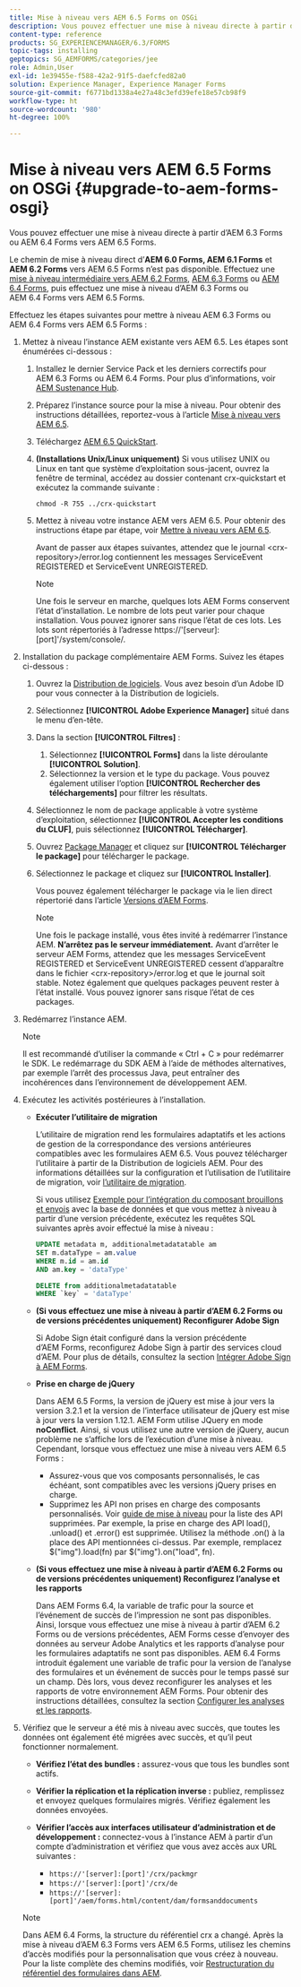 ```yaml
---
title: Mise à niveau vers AEM 6.5 Forms on OSGi
description: Vous pouvez effectuer une mise à niveau directe à partir d’AEM 6.1 Forms, AEM 6.2 Forms et LiveCycle ES4 SP1 vers AEM 6.3 Forms.
content-type: reference
products: SG_EXPERIENCEMANAGER/6.3/FORMS
topic-tags: installing
geptopics: SG_AEMFORMS/categories/jee
role: Admin,User
exl-id: 1e39455e-f588-42a2-91f5-daefcfed82a0
solution: Experience Manager, Experience Manager Forms
source-git-commit: f6771bd1338a4e27a48c3efd39efe18e57cb98f9
workflow-type: ht
source-wordcount: '980'
ht-degree: 100%

---
```


# Mise à niveau vers AEM 6.5 Forms on OSGi {#upgrade-to-aem-forms-osgi}

Vous pouvez effectuer une mise à niveau directe à partir d’AEM 6.3 Forms ou AEM 6.4 Forms vers AEM 6.5 Forms.

Le chemin de mise à niveau direct d’**AEM 6.0 Forms, AEM 6.1 Forms** et **AEM 6.2 Forms** vers AEM 6.5 Forms n’est pas disponible. Effectuez une [mise à niveau intermédiaire vers AEM 6.2 Forms](https://helpx.adobe.com/fr/experience-manager/6-2/forms/using/upgrade.html), [AEM 6.3 Forms](https://helpx.adobe.com/fr/experience-manager/6-3/forms/using/upgrade.html) ou [AEM 6.4 Forms](/help/forms/using/upgrade.md), puis effectuez une mise à niveau d’AEM 6.3 Forms ou AEM 6.4 Forms vers AEM 6.5 Forms.

Effectuez les étapes suivantes pour mettre à niveau AEM 6.3 Forms ou AEM 6.4 Forms vers AEM 6.5 Forms :

1. Mettez à niveau l’instance AEM existante vers AEM 6.5. Les étapes sont énumérées ci-dessous :

   1. Installez le dernier Service Pack et les derniers correctifs pour AEM 6.3 Forms ou AEM 6.4 Forms. Pour plus d’informations, voir [AEM Sustenance Hub](https://experienceleague.adobe.com/docs/experience-manager-release-information/aem-release-updates/aem-releases-updates.html?lang=fr).
   1. Préparez l’instance source pour la mise à niveau. Pour obtenir des instructions détaillées, reportez-vous à l’article [Mise à niveau vers AEM 6.5](/help/sites-deploying/upgrade.md).
   1. Téléchargez [AEM 6.5 QuickStart](/help/sites-deploying/deploy.md#getting%20the%20software).
   1. **(Installations Unix/Linux uniquement)** Si vous utilisez UNIX ou Linux en tant que système d’exploitation sous-jacent, ouvrez la fenêtre de terminal, accédez au dossier contenant crx-quickstart et exécutez la commande suivante :

      `chmod -R 755 ../crx-quickstart`

   1. Mettez à niveau votre instance AEM vers AEM 6.5. Pour obtenir des instructions étape par étape, voir [Mettre à niveau vers AEM 6.5](/help/sites-deploying/upgrade.md).

      Avant de passer aux étapes suivantes, attendez que le journal &lt;crx-repository>/error.log contiennent les messages ServiceEvent REGISTERED et ServiceEvent UNREGISTERED.

      >[!NOTE]
      >
      >Une fois le serveur en marche, quelques lots AEM Forms conservent l’état d’installation. Le nombre de lots peut varier pour chaque installation. Vous pouvez ignorer sans risque l’état de ces lots. Les lots sont répertoriés à l’adresse https://&#39;[serveur]:[port]&#39;/system/console/.

1. Installation du package complémentaire AEM Forms. Suivez les étapes ci-dessous :

   1. Ouvrez la [Distribution de logiciels](https://experience.adobe.com/downloads). Vous avez besoin d’un Adobe ID pour vous connecter à la Distribution de logiciels.
   1. Sélectionnez **[!UICONTROL Adobe Experience Manager]** situé dans le menu d’en-tête.
   1. Dans la section **[!UICONTROL Filtres]** :
      1. Sélectionnez **[!UICONTROL Forms]** dans la liste déroulante **[!UICONTROL Solution]**.
      1. Sélectionnez la version et le type du package. Vous pouvez également utiliser l’option **[!UICONTROL Rechercher des téléchargements]** pour filtrer les résultats.
   1. Sélectionnez le nom de package applicable à votre système d’exploitation, sélectionnez **[!UICONTROL Accepter les conditions du CLUF]**, puis sélectionnez **[!UICONTROL Télécharger]**.
   1. Ouvrez [Package Manager](https://experienceleague.adobe.com/docs/experience-manager-65/administering/contentmanagement/package-manager.html?lang=fr) et cliquez sur **[!UICONTROL Télécharger le package]** pour télécharger le package.
   1. Sélectionnez le package et cliquez sur **[!UICONTROL Installer]**.

      Vous pouvez également télécharger le package via le lien direct répertorié dans l’article [Versions d’AEM Forms](https://experienceleague.adobe.com/docs/experience-manager-release-information/aem-release-updates/forms-updates/aem-forms-releases.html?lang=fr).

      >[!NOTE]
      >
      >Une fois le package installé, vous êtes invité à redémarrer l’instance AEM. **N’arrêtez pas le serveur immédiatement.** Avant d’arrêter le serveur AEM Forms, attendez que les messages ServiceEvent REGISTERED et ServiceEvent UNREGISTERED cessent d’apparaître dans le fichier &lt;crx-repository>/error.log et que le journal soit stable. Notez également que quelques packages peuvent rester à l’état installé. Vous pouvez ignorer sans risque l’état de ces packages.

1. Redémarrez l’instance AEM.

   >[!NOTE]
   >
   >Il est recommandé d’utiliser la commande « Ctrl + C » pour redémarrer le SDK. Le redémarrage du SDK AEM à l’aide de méthodes alternatives, par exemple l’arrêt des processus Java, peut entraîner des incohérences dans l’environnement de développement AEM.

1. Exécutez les activités postérieures à l’installation.

   * **Exécuter l’utilitaire de migration**

     L’utilitaire de migration rend les formulaires adaptatifs et les actions de gestion de la correspondance des versions antérieures compatibles avec les formulaires AEM 6.5. Vous pouvez télécharger l’utilitaire à partir de la Distribution de logiciels AEM. Pour des informations détaillées sur la configuration et l’utilisation de l’utilitaire de migration, voir [l’utilitaire de migration](../../forms/using/migration-utility.md).

     Si vous utilisez [Exemple pour l’intégration du composant brouillons et envois](https://helpx.adobe.com/fr/experience-manager/6-3/forms/using/integrate-draft-submission-database.html) avec la base de données et que vous mettez à niveau à partir d’une version précédente, exécutez les requêtes SQL suivantes après avoir effectué la mise à niveau :

     ```sql
     UPDATE metadata m, additionalmetadatatable am
     SET m.dataType = am.value
     WHERE m.id = am.id
     AND am.key = 'dataType'
     ```

     ```sql
     DELETE from additionalmetadatatable
     WHERE `key` = 'dataType'
     ```

   * **(Si vous effectuez une mise à niveau à partir d’AEM 6.2 Forms ou de versions précédentes uniquement) Reconfigurer Adobe Sign**

     Si Adobe Sign était configuré dans la version précédente d’AEM Forms, reconfigurez Adobe Sign à partir des services cloud d’AEM. Pour plus de détails, consultez la section [Intégrer Adobe Sign à AEM Forms](../../forms/using/adobe-sign-integration-adaptive-forms.md).

   * **Prise en charge de jQuery**

     Dans AEM 6.5 Forms, la version de jQuery est mise à jour vers la version 3.2.1 et la version de l’interface utilisateur de jQuery est mise à jour vers la version 1.12.1. AEM Form utilise JQuery en mode **noConflict**. Ainsi, si vous utilisez une autre version de jQuery, aucun problème ne s’affiche lors de l’exécution d’une mise à niveau. Cependant, lorsque vous effectuez une mise à niveau vers AEM 6.5 Forms :

      * Assurez-vous que vos composants personnalisés, le cas échéant, sont compatibles avec les versions jQuery prises en charge.
      * Supprimez les API non prises en charge des composants personnalisés. Voir [guide de mise à niveau](https://jquery.com/upgrade-guide/3.0/) pour la liste des API supprimées. Par exemple, la prise en charge des API load(), .unload() et .error() est supprimée. Utilisez la méthode .on() à la place des API mentionnées ci-dessus. Par exemple, remplacez $(&quot;img&quot;).load(fn) par $(&quot;img&quot;).on(&quot;load&quot;, fn).

   * **(Si vous effectuez une mise à niveau à partir d’AEM 6.2 Forms ou de versions précédentes uniquement) Reconfigurez l’analyse et les rapports**

     Dans AEM Forms 6.4, la variable de trafic pour la source et l’événement de succès de l’impression ne sont pas disponibles. Ainsi, lorsque vous effectuez une mise à niveau à partir d’AEM 6.2 Forms ou de versions précédentes, AEM Forms cesse d’envoyer des données au serveur Adobe Analytics et les rapports d’analyse pour les formulaires adaptatifs ne sont pas disponibles. AEM 6.4 Forms introduit également une variable de trafic pour la version de l’analyse des formulaires et un événement de succès pour le temps passé sur un champ. Dès lors, vous devez reconfigurer les analyses et les rapports de votre environnement AEM Forms. Pour obtenir des instructions détaillées, consultez la section [Configurer les analyses et les rapports](../../forms/using/configure-analytics-forms-documents.md).

1. Vérifiez que le serveur a été mis à niveau avec succès, que toutes les données ont également été migrées avec succès, et qu’il peut fonctionner normalement.

   * **Vérifiez l’état des bundles :** assurez-vous que tous les bundles sont actifs.
   * **Vérifier la réplication et la réplication inverse :** publiez, remplissez et envoyez quelques formulaires migrés. Vérifiez également les données envoyées.
   * **Vérifier l’accès aux interfaces utilisateur d’administration et de développement :** connectez-vous à l’instance AEM à partir d’un compte d’administration et vérifiez que vous avez accès aux URL suivantes :

      * `https://'[server]:[port]'/crx/packmgr`
      * `https://'[server]:[port]'/crx/de`
      * `https://'[server]:[port]'/aem/forms.html/content/dam/formsanddocuments`

   >[!NOTE]
   >
   >Dans AEM 6.4 Forms, la structure du référentiel crx a changé. Après la mise à niveau d’AEM 6.3 Forms vers AEM 6.5 Forms, utilisez les chemins d’accès modifiés pour la personnalisation que vous créez à nouveau. Pour la liste complète des chemins modifiés, voir [Restructuration du référentiel des formulaires dans AEM](/help/sites-deploying/forms-repository-restructuring-in-aem-6-5.md).
